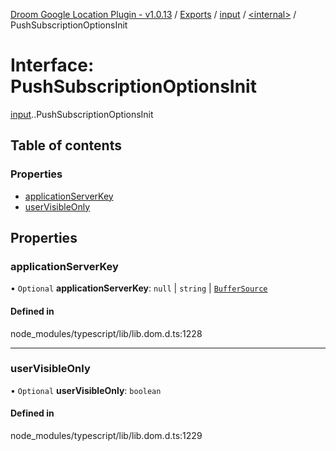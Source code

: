 [Droom Google Location Plugin - v1.0.13](../README.md) / [Exports](../modules.md) / [input](../modules/input.md) / [<internal\>](../modules/input._internal_.md) / PushSubscriptionOptionsInit

# Interface: PushSubscriptionOptionsInit

[input](../modules/input.md).[<internal>](../modules/input._internal_.md).PushSubscriptionOptionsInit

## Table of contents

### Properties

- [applicationServerKey](input._internal_.PushSubscriptionOptionsInit.md#applicationserverkey)
- [userVisibleOnly](input._internal_.PushSubscriptionOptionsInit.md#uservisibleonly)

## Properties

### applicationServerKey

• `Optional` **applicationServerKey**: ``null`` \| `string` \| [`BufferSource`](../modules/input._internal_.md#buffersource)

#### Defined in

node_modules/typescript/lib/lib.dom.d.ts:1228

___

### userVisibleOnly

• `Optional` **userVisibleOnly**: `boolean`

#### Defined in

node_modules/typescript/lib/lib.dom.d.ts:1229

